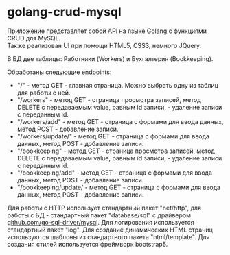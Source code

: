 # golang-crud-mysql

Приложение представляет собой API на языке Golang с функциями CRUD для MySQL. <br>
Также реализован UI при помощи HTML5, CSS3, немного JQuery.

В БД две таблицы: Работники (Workers) и Бухгалтерия (Bookkeeping).

Обработаны следующие endpoints:
* "/" - метод GET - главная страница. Можно выбрать одну из таблиц для работы с ней.
* "/workers" - метод GET - страница просмотра записей, метод DELETE с передаваемым value, равным id записи, - удаление записи с переданным id.
* "/workers/add" - метод GET - страница с формами для ввода данных, метод POST - добавление записи.
* "/workers/update/" - метод GET - страница с формами для ввода данных, метод POST - добавление записи.
* "/bookkeeping" -  метод GET - страница просмотра записей, метод DELETE с передаваемым value, равным id записи, - удаление записи с переданным id.
* "/bookkeeping/add" - метод GET - страница с формами для ввода данных, метод POST - добавление записи.
* "/bookkeeping/update/ -  метод GET - страница с формами для ввода данных, метод POST - добавление записи.

Для работы с HTTP использует стандартный пакет "net/http", для работы с БД - стандартный пакет "database/sql" с драйвером [github.com/go-sql-driver/mysql](github.com/go-sql-driver/mysql).
Для логирования используется стандартный пакет "log".
Для создание динамических HTML страниц используются шаблоны из стандартного пакета "html/template".
Для создания стилей используется фреймворк bootstrap5.
